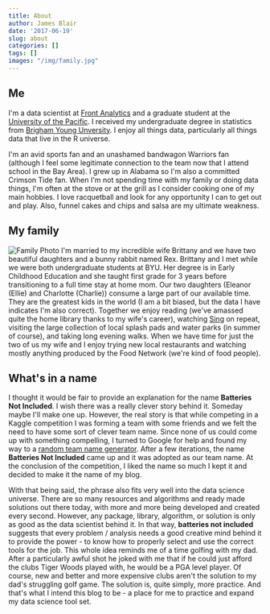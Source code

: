 ```yaml
---
title: About
author: James Blair
date: '2017-06-19'
slug: about
categories: []
tags: []
images: "/img/family.jpg"
---
```


## Me
I'm a data scientist at [Front Analytics](https://frontanalytics.com/) and a graduate student at the [University of the Pacific](http://www.pacific.edu/Academics/Schools-and-Colleges/School-of-Engineering-and-Computer-Science/Academics-/Graduate-Programs/MS-in-Data-Science.html). I received my undergraduate degree in statistics from [Brigham Young Unversity](http://statistics.byu.edu/). I enjoy all things data, particularly all things data that live in the R universe.

I'm an avid sports fan and an unashamed bandwagon Warriors fan (although I feel some legitimate connection to the team now that I attend school in the Bay Area). I grew up in Alabama so I'm also a committed Crimson Tide fan. When I'm not spending time with my family or doing data things, I'm often at the stove or at the grill as I consider cooking one of my main hobbies. I love racquetball and look for any opportunity I can to get out and play. Also, funnel cakes and chips and salsa are my ultimate weakness.

## My family
![Family Photo](/img/family.jpg)
I'm married to my incredible wife Brittany and we have two beautiful daughters and a bunny rabbit named Rex. Brittany and I met while we were both undergraduate students at BYU. Her degree is in Early Childhood Education and she taught first grade for 3 years before transitioning to a full time stay at home mom. Our two daughters (Eleanor (Ellie) and Charlotte (Charlie)) consume a large part of our available time. They are the greatest kids in the world (I am a bit biased, but the data I have indicates I'm also correct). Together we enjoy reading (we've amassed quite the home library thanks to my wife's career), watching [Sing](http://m.imdb.com/title/tt3470600/?ref_=m_ttfcd_tt) on repeat, visiting the large collection of local splash pads and water parks (in summer of course), and taking long evening walks. When we have time for just the two of us my wife and I enjoy trying new local restaurants and watching mostly anything produced by the Food Network (we're kind of food people).

## What's in a name
I thought it would be fair to provide an explanation for the name **Batteries Not Included**. I wish there was a really clever story behind it. Someday maybe I'll make one up. However, the real story is that while competing in a Kaggle competition I was forming a team with some friends and we felt the need to have some sort of clever team name. Since none of us could come up with something compelling, I turned to Google for help and found my way to a [random team name generator](http://www.teamnames.net/fantasy/random-team-name-generator). After a few iterations, the name **Batteries Not Included** came up and it was adopted as our team name. At the conclusion of the competition, I liked the name so much I kept it and decided to make it the name of my blog.

With that being said, the phrase also fits very well into the data science universe. There are so many resources and algorithms and ready made solutions out there today, with more and more being developed and created every second. However, any package, library, algorithm, or solution is only as good as the data scientist behind it. In that way, **batteries not included** suggests that every problem / analysis needs a good creative mind behind it to provide the power - to know how to properly select and use the correct tools for the job. This whole idea reminds me of a time golfing with my dad. After a particularly awful shot he joked with me that if he could just afford the clubs Tiger Woods played with, he would be a PGA level player. Of course, new and better and more expensive clubs aren't the solution to my dad's struggling golf game. The solution is, quite simply, more practice. And that's what I intend this blog to be - a place for me to practice and expand my data science tool set.